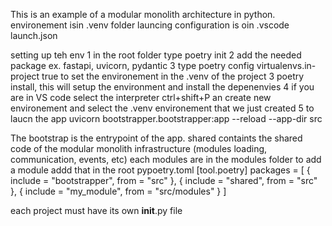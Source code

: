 This is an example of a modular monolith architecture in python. 
environement isin .venv folder
launcing configuration is oin .vscode launch.json

setting up teh env
1 in the root folder type poetry init
2 add the needed package ex. fastapi, uvicorn, pydantic
3 type poetry config virtualenvs.in-project true to set the environement in the .venv of the project
3 poetry install, this will setup the environment and install the depenenvies
4 if you are in VS code select the interpreter ctrl+shift+P an create new environement and select the .venv environement that we just created
5 to laucn the app uvicorn bootstrapper.bootstrapper:app --reload --app-dir src

The bootstrap is the entrypoint of the app.
shared containts the shared code of the modular monolith infrastructure (modules loading, communication, events, etc)
each modules are in the modules folder to add a module  addd that in the root pypoetry.toml
[tool.poetry]
packages = [
    { include = "bootstrapper", from = "src" },
    { include = "shared", from = "src" },
    { include = "my_module", from = "src/modules" }
]

each project must have its own __init__.py file


